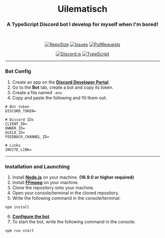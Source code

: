 <div align="center">
  <h1>Uilematisch</h1>
  <h3>A TypeScript Discord bot I develop for myself when I'm bored!</h3>
  <br>

  [![RepoSize](https://img.shields.io/github/repo-size/Manacchi/Uilematisch?labelColor=222222&style=for-the-badge)](https://github.com/Manacchi/Uilematisch)
  [![Issues](https://img.shields.io/github/issues/Manacchi/Uilematisch?labelColor=222222&style=for-the-badge)](https://github.com/Manacchi/Uilematisch/issues)
  [![PullRequests](https://img.shields.io/github/issues-pr/Manacchi/Uilematisch?&labelColor=222222&style=for-the-badge)](https://github.com/Manacchi/Uilematisch/pulls)

  [![Discord.js](https://img.shields.io/static/v1?style=for-the-badge&message=v14&color=5865F2&logo=Discord&logoColor=5865F2&label=Discord.JS&labelColor=222222)](https://discord.js.org/#/)
  [![TypeScript](https://img.shields.io/static/v1?style=for-the-badge&message=v4.8&color=3178C6&logo=TypeScript&logoColor=3178C6&label=TypeScript&labelColor=222222)](https://www.typescriptlang.org/)
</div>

---
### **Bot Config**
1. Create an app on the **[Discord Developer Portal](https://discord.com/developers/)**.
2. Go to the **Bot** tab, create a bot and copy its token.
3. Create a file named `.env`
4. Copy and paste the following and fill them out:
```
# Bot token
DISCORD_TOKEN=

# Discord IDs
CLIENT_ID=
OWNER_ID=
GUILD_ID=
FEEDBACK_CHANNEL_ID=

# Links
INVITE_LINK=
```

---
### **Installation and Launching**
1. Install **[Node.js](https://nodejs.org/)** on your machine. **(16.9.0 or higher required)**
2. Install **[FFmpeg](https://www.ffmpeg.org/download.html)** on your machine.
3. Clone the repository onto your machine.
4. Open your console/terminal in the cloned repository.
5. Write the following command in the console/terminal:
```bash
npm install
```
6. **[Configure the bot](#bot-config)**.
7. To start the bot, write the following command in the console:
```bash
npm run start
```
